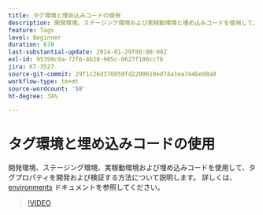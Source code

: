 ```yaml
---
title: タグ環境と埋め込みコードの使用
description: 開発環境、ステージング環境および実稼動環境と埋め込みコードを使用して、タグプロパティを開発および検証する方法について説明します。
feature: Tags
level: Beginner
duration: 678
last-substantial-update: 2024-01-29T00:00:00Z
exl-id: 95399c9a-72f6-4b20-905c-0627f106ccfb
jira: KT-3527
source-git-commit: 29f1c26d370859fd2200610ed74a1ea744be08a8
workflow-type: tm+mt
source-wordcount: '58'
ht-degree: 34%

---
```


# タグ環境と埋め込みコードの使用

開発環境、ステージング環境、実稼動環境および埋め込みコードを使用して、タグプロパティを開発および検証する方法について説明します。 詳しくは、[environments](https://experienceleague.adobe.com/docs/experience-platform/tags/publish/environments/environments.html?lang=ja) ドキュメントを参照してください。

>[!VIDEO](https://video.tv.adobe.com/v/28729/?learn=on)
